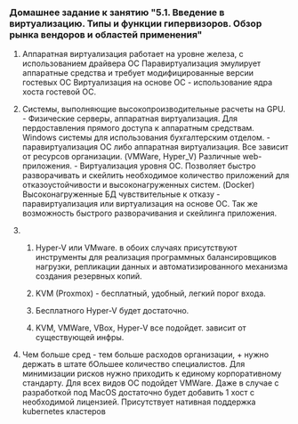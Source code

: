 ### Домашнее задание к занятию "5.1. Введение в виртуализацию. Типы и функции гипервизоров. Обзор рынка вендоров и областей применения"

1. Аппаратная виртуализация работает на уровне железа, с использованием драйвера ОС
Паравиртуализация эмулирует аппаратные средства и требует модифицированные версии гостевых ОС
Виртуализация на основе ОС - использование ядра хоста гостевой ОС.

2. Системы, выполняющие высокопроизводительные расчеты на GPU. - Физические серверы, аппаратная виртуализация. Для пердоставления прямого доступа к аппаратным средствам.
Windows системы для использования бухгалтерским отделом. - паравиртуализация ОС либо аппаратная виртуализация. Все зависит от ресурсов организации. (VMWare, Hyper_V)
Различные web-приложения. - Виртуализация уровня ОС. Позволяет быстро разворачивать и скейлить необходимое количество приложений для отказоустойчивости и высоконагруженных систем. (Docker)
Высоконагруженные БД чувствительные к отказу - паравиртуализация или виртуализация на основе ОС. Так же возможность быстрого разворачивания и скейлинга приложения.

3. 
   1. Hyper-V или VMware. в обоих случаях присутствуют инструменты для реализация программных балансировщиков нагрузки, репликации данных и автоматизированного механизма создания резервных копий.

   2. KVM (Proxmox) - бесплатный, удобный, легкий порог входа. 
   
   3. Бесплатного Hyper-V будет достаточно. 

   4. KVM, VMWare, VBox, Hyper-V все подойдет. зависит от существующей инфры.

4. Чем больше сред - тем больше расходов организации, + нужно держать в штате бОльшее количество специалистов. 
Для минимизации рисков нужно приходить к единому корпоративному стандарту. Для всех видов ОС подойдет VMWare. 
Даже в случае с разработкой под MacOS достаточно будет добавить 1 хост с необходимой лицензией. 
Присутствует нативная поддержка kubernetes кластеров
